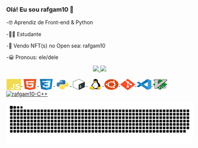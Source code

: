 ### Olá! Eu sou rafgam10 👋

-🤓 Aprendiz de Front-end & Python<p>
-👨‍🎓 Estudante<p>
-🤑 Vendo NFT(s) no Open sea: rafgam10<p>
-😀 Pronous: ele/dele<p>

<!-- parte do perfil -->
<div align="center">
  <a href="https://github.com/rafgam10">
  <img height="180em" src="https://github-readme-stats.vercel.app/api?username=rafgam10&show_icons=true&theme=tokyonight&include_all_commits=true&count_private=true"/>
  <img height="180em" src="https://github-readme-stats.vercel.app/api/top-langs/?username=rafgam10&layout=compact&langs_count=7&theme=tokyonight"/>
</div>

<!-- blocos de linguagens de progromação -->
  <div style="display: inline_block"><br>
  <img align="center" alt="rafgam10-Js" height="30" width="40" src="https://raw.githubusercontent.com/devicons/devicon/master/icons/javascript/javascript-plain.svg">
  <img align="center" alt="rafgam10-HTML" height="30" width="40" src="https://raw.githubusercontent.com/devicons/devicon/master/icons/html5/html5-original.svg">
  <img align="center" alt="rafgam10-CSS" height="30" width="40" src="https://raw.githubusercontent.com/devicons/devicon/master/icons/css3/css3-original.svg">
  <img align="center" alt="rafgam10-Python" height="30" width="40" src="https://raw.githubusercontent.com/devicons/devicon/master/icons/python/python-original.svg">
  <img align="center" alt="rafgam10-Shell-Zsh-Bash" height="30" width="40" src="https://raw.githubusercontent.com/devicons/devicon/master/icons/bash/bash-original.svg">
  <img align="center" alt="rafgam10-Linux" height="30" width="40" src="https://raw.githubusercontent.com/devicons/devicon/master/icons/linux/linux-original.svg">
  <img align="center" alt="rafgam10-Ubuntu" height="30" width="40" src="https://raw.githubusercontent.com/devicons/devicon/master/icons/ubuntu/ubuntu-plain.svg">
  <img align="center" alt="rafgam10-Git" height="30" width="40" src="https://raw.githubusercontent.com/devicons/devicon/master/icons/git/git-original.svg">
  <img align="center" alt="rafgam10-VsCode" height="30" width="40" src="https://raw.githubusercontent.com/devicons/devicon/master/icons/vscode/vscode-original.svg">
  <img align="center" alt="rafgam10-Vim" height="30" width="40" src="https://raw.githubusercontent.com/devicons/devicon/master/icons/vim/vim-original.svg">
  <img align="center" alt="rafgam10-C++" height="30" width="40" src="https://github.com/isocpp/logos/cpp_logo.svg">
   
</div>
  
  ![Snake animation](https://github.com/ellen2121/ellen2121/blob/output/github-contribution-grid-snake.svg)
